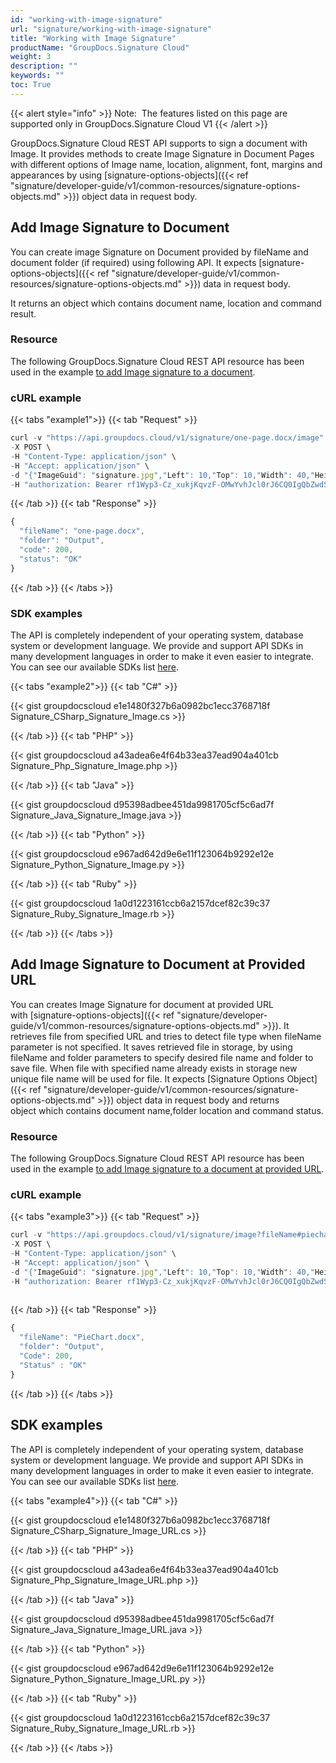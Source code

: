 ```yaml
---
id: "working-with-image-signature"
url: "signature/working-with-image-signature"
title: "Working with Image Signature"
productName: "GroupDocs.Signature Cloud"
weight: 3
description: ""
keywords: ""
toc: True
---
```


{{< alert style="info" >}}
Note:  The features listed on this page are supported only in GroupDocs.Signature Cloud V1
{{< /alert >}}

GroupDocs.Signature Cloud REST API supports to sign a document with Image. It provides methods to create Image Signature in Document Pages with different options of Image name, location, alignment, font, margins and appearances by using [signature-options-objects]({{< ref "signature/developer-guide/v1/common-resources/signature-options-objects.md" >}}) object data in request body.

## Add Image Signature to Document

You can create image Signature on Document provided by fileName and document folder (if required) using following API. It expects [signature-options-objects]({{< ref "signature/developer-guide/v1/common-resources/signature-options-objects.md" >}}) data in request body.

It returns an object which contains document name, location and command result.

### Resource

The following GroupDocs.Signature Cloud REST API resource has been used in the example [to add Image signature to a document](https://apireference.groupdocs.cloud/signature/#!/Signing/PostImage).

### cURL example

{{< tabs "example1">}} {{< tab "Request" >}}

```javascript
curl -v "https://api.groupdocs.cloud/v1/signature/one-page.docx/image" \
-X POST \
-H "Content-Type: application/json" \
-H "Accept: application/json" \
-d "{"ImageGuid": "signature.jpg","Left": 10,"Top": 10,"Width": 40,"Height": 10,"LocationMeasureType": "Percents","SizeMeasureType": "Percents","RotationAngle": 0,"HorizontalAlignment": "Right","VerticalAlignment": "Bottom","Margin":{"All": 10,"Left": 10,"Top": 10,"Right": 10,"Bottom": 10},"MarginMeasureType": "Percents","Opacity": 1.0,"SignAllPages": true,"DocumentPageNumber": 1,"OptionsType": "WordsSignImageOptionsData"}" \
-H "authorization: Bearer rf1Wyp3-Cz_xukjKqvzF-OMwYvhJcl0rJ6CQ0IgQbZwdSGTKYJziBpGNeDdzGSwwXgsRLCCfPLhHJBKPv8dzqX3tGA8n8SA4tXhLdnGh-hws2gQgmCWEjF0RpzEdJA6jh6tGZyOSAa2GlTrLhuflBwjMB5-dc8JwRmI-ssOiXkO3fSRxnwWuWih24Co8-n8elsun4HxZVMqCzXepAiXBV9UBeUktV_PLclri_lTJEnDzoJRzfRyDigjb2-luODo9aX8DFseboggoCIMKDoyLPSVHnFXgs5EWV2aQ_DgRm_D6UPn2T1Gn7OAIe-T8aA7ypDCoR-wuTJdB8o7T0f2I8K-8FrXCy2Sgb8B5QPpAOcLdiBBqFxRdk8f2c67J-rSbm2WUPWK65pbLa8NGHHdIRKuiI87NmphWuKc39a_zcgEg4MnHSlDeephmStnLS8OayQObNdLQBYAmoeQeVpZRy9t9bcU"

```

{{< /tab >}} {{< tab "Response" >}}

```javascript
{
  "fileName": "one-page.docx",
  "folder": "Output",
  "code": 200,
  "status": "OK"
}
```

{{< /tab >}} {{< /tabs >}}

### SDK examples

The API is completely independent of your operating system, database system or development language. We provide and support API SDKs in many development languages in order to make it even easier to integrate. You can see our available SDKs list [here](/signature/available-sdks).

{{< tabs "example2">}} {{< tab "C#" >}}

{{< gist groupdocscloud e1e1480f327b6a0982bc1ecc3768718f Signature_CSharp_Signature_Image.cs >}}

{{< /tab >}} {{< tab "PHP" >}}

{{< gist groupdocscloud a43adea6e4f64b33ea37ead904a401cb Signature_Php_Signature_Image.php >}}

{{< /tab >}} {{< tab "Java" >}}

{{< gist groupdocscloud d95398adbee451da9981705cf5c6ad7f Signature_Java_Signature_Image.java >}}

{{< /tab >}} {{< tab "Python" >}}

{{< gist groupdocscloud e967ad642d9e6e11f123064b9292e12e Signature_Python_Signature_Image.py >}}

{{< /tab >}} {{< tab "Ruby" >}}

{{< gist groupdocscloud 1a0d1223161ccb6a2157dcef82c39c37 Signature_Ruby_Signature_Image.rb >}}

{{< /tab >}} {{< /tabs >}}

## Add Image Signature to Document at Provided URL

You can creates Image Signature for document at provided URL with [signature-options-objects]({{< ref "signature/developer-guide/v1/common-resources/signature-options-objects.md" >}}). It retrieves file from specified URL and tries to detect file type when fileName parameter is not specified. It saves retrieved file in storage, by using fileName and folder parameters to specify desired file name and folder to save file. When file with specified name already exists in storage new unique file name will be used for file. It expects [Signature Options Object]({{< ref "signature/developer-guide/v1/common-resources/signature-options-objects.md" >}}) object data in request body and returns object which contains document name,folder location and command status.

### Resource

The following GroupDocs.Signature Cloud REST API resource has been used in the example [to add Image signature to a document at provided URL](https://apireference.groupdocs.cloud/signature/#!/Signing/PostImageFromUrl).

### cURL example

{{< tabs "example3">}} {{< tab "Request" >}}

```javascript
curl -v "https://api.groupdocs.cloud/v1/signature/image?fileName#piechartsigned.docx&#x26;url#https%3A%2F%2Fwww.dropbox.com%2Fs%2Fbzx1xm68zd0c910%2FPieChart.docx" \
-X POST \
-H "Content-Type: application/json" \
-H "Accept: application/json" \
-d "{"ImageGuid": "signature.jpg","Left": 10,"Top": 10,"Width": 40,"Height": 10,"LocationMeasureType": "Percents","SizeMeasureType": "Percents","RotationAngle": 0,"HorizontalAlignment": "Right","VerticalAlignment": "Bottom","Margin":{"All": 10,"Left": 10,"Top": 10,"Right": 10,"Bottom": 10},"MarginMeasureType": "Percents","Opacity": 1.0,"SignAllPages": true,"DocumentPageNumber": 1,"OptionsType": "WordsSignImageOptionsData"}" \
-H "authorization: Bearer rf1Wyp3-Cz_xukjKqvzF-OMwYvhJcl0rJ6CQ0IgQbZwdSGTKYJziBpGNeDdzGSwwXgsRLCCfPLhHJBKPv8dzqX3tGA8n8SA4tXhLdnGh-hws2gQgmCWEjF0RpzEdJA6jh6tGZyOSAa2GlTrLhuflBwjMB5-dc8JwRmI-ssOiXkO3fSRxnwWuWih24Co8-n8elsun4HxZVMqCzXepAiXBV9UBeUktV_PLclri_lTJEnDzoJRzfRyDigjb2-luODo9aX8DFseboggoCIMKDoyLPSVHnFXgs5EWV2aQ_DgRm_D6UPn2T1Gn7OAIe-T8aA7ypDCoR-wuTJdB8o7T0f2I8K-8FrXCy2Sgb8B5QPpAOcLdiBBqFxRdk8f2c67J-rSbm2WUPWK65pbLa8NGHHdIRKuiI87NmphWuKc39a_zcgEg4MnHSlDeephmStnLS8OayQObNdLQBYAmoeQeVpZRy9t9bcU"
 
```

{{< /tab >}} {{< tab "Response" >}}

```javascript
{
  "fileName": "PieChart.docx",
  "folder": "Output",
  "Code": 200,
  "Status" : "OK"
}
```

{{< /tab >}} {{< /tabs >}}

## SDK examples

The API is completely independent of your operating system, database system or development language. We provide and support API SDKs in many development languages in order to make it even easier to integrate. You can see our available SDKs list [here](/signature/available-sdks).

{{< tabs "example4">}} {{< tab "C#" >}}

{{< gist groupdocscloud e1e1480f327b6a0982bc1ecc3768718f Signature_CSharp_Signature_Image_URL.cs >}}

{{< /tab >}} {{< tab "PHP" >}}

{{< gist groupdocscloud a43adea6e4f64b33ea37ead904a401cb Signature_Php_Signature_Image_URL.php >}}

{{< /tab >}} {{< tab "Java" >}}

{{< gist groupdocscloud d95398adbee451da9981705cf5c6ad7f Signature_Java_Signature_Image_URL.java >}}

{{< /tab >}} {{< tab "Python" >}}

{{< gist groupdocscloud e967ad642d9e6e11f123064b9292e12e Signature_Python_Signature_Image_URL.py >}}

{{< /tab >}} {{< tab "Ruby" >}}

{{< gist groupdocscloud 1a0d1223161ccb6a2157dcef82c39c37 Signature_Ruby_Signature_Image_URL.rb >}}

{{< /tab >}} {{< /tabs >}}

